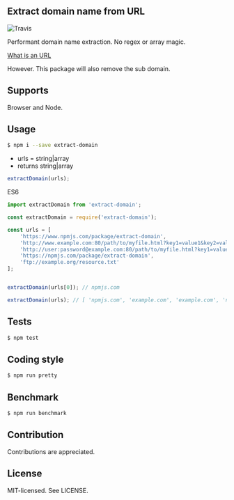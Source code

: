 Extract domain name from URL
--
![Travis](https://travis-ci.org/bjarneo/extract-domain.svg?branch=master)

Performant domain name extraction. No regex or array magic.

[What is an URL](https://developer.mozilla.org/en-US/docs/Learn/Common_questions/What_is_a_URL)

However. This package will also remove the sub domain.

Supports
--
Browser and Node.

Usage
--

```bash
$ npm i --save extract-domain
```

* urls = string|array
* returns string|array

```js
extractDomain(urls);
```

ES6
```js
import extractDomain from 'extract-domain';
```

```js
const extractDomain = require('extract-domain');
```

```js
const urls = [
    'https://www.npmjs.com/package/extract-domain',
    'http://www.example.com:80/path/to/myfile.html?key1=value1&key2=value2#SomewhereInTheDocument',
    'http://user:password@example.com:80/path/to/myfile.html?key1=value1&key2=value2#SomewhereInTheDocument',
    'https://npmjs.com/package/extract-domain',
    'ftp://example.org/resource.txt'
];


extractDomain(urls[0]); // npmjs.com

extractDomain(urls); // [ 'npmjs.com', 'example.com', 'example.com', 'npmjs.com', 'example.org' ]

```

Tests
--
```bash
$ npm test
```

Coding style
--
```bash
$ npm run pretty
```

Benchmark
--
```bash
$ npm run benchmark
```

Contribution
--
Contributions are appreciated.

License
--
MIT-licensed. See LICENSE.
